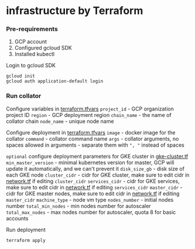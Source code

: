 # infrastructure by Terraform

### Pre-requirements
1) GCP account
2) Configured gcloud SDK
3) Installed kubectl

Login to gcloud SDK
```commandline
gcloud init
gcloud auth application-default login
```

### Run collator

Configure variables in [terraform.tfvars](GCP/terraform.tfvars)
`project_id` - GCP organization project ID
`region`     - GCP deployment region
`chain_name` - the name of collator chain
`node_name`  - unique node name

Configure deployment in [terraform.tfvars](GCP/kubernetes.tf)
  `image` - docker image for the collator
  `command` - collator command name
  `args` - collator arguments, no spaces allowed in arguments - separate them with `", "` instead of spaces

`optional` configure deployment parameters for GKE cluster in [gke-cluster.tf](GCP/gke-cluster.tf)
  `min_master_version` - minimal kubernetes version for master, GCP will update it automatically, and we can't prevent it
  `disk_size_gb`       - disk size of each GKE node
  `cluster_cidr`       - cidr for GKE cluster, make sure to edit cidr in [network.tf](GCP/network.tf) if editing `cluster_cidr`
  `services_cidr`      - cidr for GKE services, make sure to edit cidr in [network.tf](GCP/network.tf) if editing `services_cidr`
  `master_cidr`        - cidr for GKE master nodes, make sure to edit cidr in [network.tf](GCP/network.tf) if editing `master_cidr`
  `machine_type`       - node vm type
  `nodes_number`       - initial nodes number
  `total_min_nodes`    - min nodes number for autoscaler
  `total_max_nodes`    - max nodes number for autoscaler, quota 8 for basic accounts

Run deployment
```commandline
terraform apply
```
